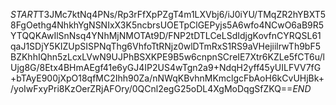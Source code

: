 $START$T3JMc7ktNq4PNs/Rp3rFfXpPZgT4m1LXVbj6/iJ0iYU/TMqZR2hYBXT58FgOethg4NhkhYgNSNIxX3K5ncbrsUOETpClGEPyjs5A6wfo4NCwO6aB9R5YTQQKAwIlSnNsq4YNhMjNMOTAt9D/FNP2tDTLCeLSdIdjgKovfnCYRQSL61qaJ1SDjY5KIZUpSISPNqThg6VhfoTtRNjz0wlDTmRxS1RS9aVHejiilrwTh9bF5BZKhhIQhn5zLcxLVwN9UJPhBSXKPE9B5w6cnpnSCreIE7Xtr6KZLe5fCT6u/lUjg8G/8Etx4BHmAEgf41e6yGJ4IP2US4wTgn2a9+NdqH2yff45yUILFVV7fG+bTAyE900jXpO18qfMC2Ihh90Za/nNWqKBvhnMKmclgcFbAoH6kCvUHjBk+/yoIwFxyPri8KzOerZRjAFOry/0QCnl2egG25oDL4XgMoDqgSfZKQ==$END$